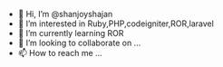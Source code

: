 - 👋 Hi, I’m @shanjoyshajan
- 👀 I’m interested in Ruby,PHP,codeigniter,ROR,laravel
- 🌱 I’m currently learning ROR
- 💞️ I’m looking to collaborate on ...
- 📫 How to reach me ...

<!---
shanjoyshajan/shanjoyshajan is a ✨ special ✨ repository because its `README.md` (this file) appears on your GitHub profile.
You can click the Preview link to take a look at your changes.
--->
